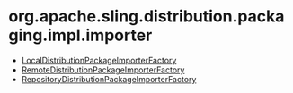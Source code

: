 # org.apache.sling.distribution.packaging.impl.importer

 * [LocalDistributionPackageImporterFactory](./org/apache/sling/distribution/packaging/impl/importer/LocalDistributionPackageImporterFactory.md)
 * [RemoteDistributionPackageImporterFactory](./org/apache/sling/distribution/packaging/impl/importer/RemoteDistributionPackageImporterFactory.md)
 * [RepositoryDistributionPackageImporterFactory](./org/apache/sling/distribution/packaging/impl/importer/RepositoryDistributionPackageImporterFactory.md)
